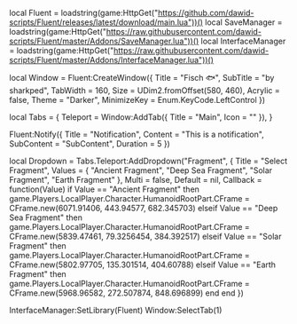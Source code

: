 local Fluent = loadstring(game:HttpGet("https://github.com/dawid-scripts/Fluent/releases/latest/download/main.lua"))()
local SaveManager = loadstring(game:HttpGet("https://raw.githubusercontent.com/dawid-scripts/Fluent/master/Addons/SaveManager.lua"))()
local InterfaceManager = loadstring(game:HttpGet("https://raw.githubusercontent.com/dawid-scripts/Fluent/master/Addons/InterfaceManager.lua"))()

local Window = Fluent:CreateWindow({
    Title = "Fisch 🐟",
    SubTitle = "by sharkped",
    TabWidth = 160,
    Size = UDim2.fromOffset(580, 460),
    Acrylic = false,
    Theme = "Darker",
    MinimizeKey = Enum.KeyCode.LeftControl
})

local Tabs = {
    Teleport = Window:AddTab({ Title = "Main", Icon = "" }),
}

Fluent:Notify({
    Title = "Notification",
    Content = "This is a notification",
    SubContent = "SubContent",
    Duration = 5
})

local Dropdown = Tabs.Teleport:AddDropdown("Fragment", {
    Title = "Select Fragment",
    Values = {
        "Ancient Fragment", "Deep Sea Fragment", "Solar Fragment", "Earth Fragment"
    },
    Multi = false,
    Default = nil,
    Callback = function(Value)
        if Value == "Ancient Fragment" then
            game.Players.LocalPlayer.Character.HumanoidRootPart.CFrame = CFrame.new(6071.91406, 443.94577, 682.345703)
        elseif Value == "Deep Sea Fragment" then
            game.Players.LocalPlayer.Character.HumanoidRootPart.CFrame = CFrame.new(5839.47461, 79.3256454, 384.392517)
        elseif Value == "Solar Fragment" then
            game.Players.LocalPlayer.Character.HumanoidRootPart.CFrame = CFrame.new(5802.97705, 135.301514, 404.60788)
        elseif Value == "Earth Fragment" then
            game.Players.LocalPlayer.Character.HumanoidRootPart.CFrame = CFrame.new(5968.96582, 272.507874, 848.696899)
        end
    end
})

InterfaceManager:SetLibrary(Fluent)
Window:SelectTab(1)

